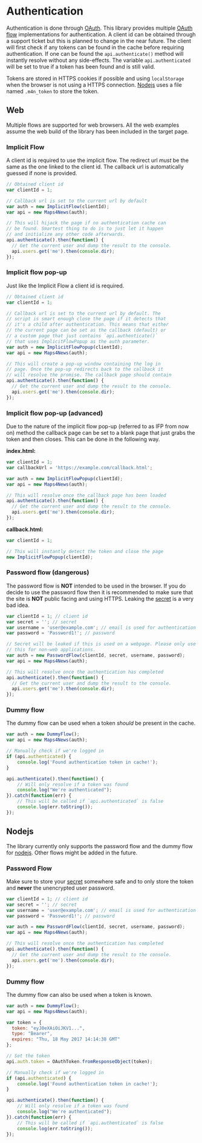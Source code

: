 # Authentication
Authentication is done through [OAuth]. This library provides multiple [OAuth flow]
implementations for authentication. A client id can be obtained through a support
ticket but this is planned to change in the near future. The client will first
check if any tokens can be found in the cache before requiring authentication.
If one can be found the `api.authenticate()` method will instantly resolve without 
any side-effects. The variable `api.authenticated` will be set to true if a token
has been found and is still valid. 

Tokens are stored in HTTPS cookies if possible and using `localStorage` when the
browser is not using a HTTPS connection. [Nodejs] uses a file named `.m4n_token` to store the token.

## Web
Multiple flows are supported for web browsers. All the web examples assume the web
build of the library has been included in the target page.

### Implicit Flow
A client id is required to use the implicit flow. The redirect url *must* be the 
same as the one linked to the client id. The callback url is automatically 
guessed if none is provided.

```js
// Obtained client id
var clientId = 1;

// Callback url is set to the current url by default
var auth = new ImplicitFlow(clientId);
var api = new Maps4News(auth);

// This will hijack the page if no authentication cache can
// be found. Smartest thing to do is to just let it happen
// and initialize any other code afterwards.
api.authenticate().then(function() {
  // Get the current user and dump the result to the console.
  api.users.get('me').then(console.dir);
});
```

### Implicit flow pop-up
Just like the Implicit Flow a client id is required. 

```js
// Obtained client id
var clientId = 1;

// Callback url is set to the current url by default. The
// script is smart enough close the page if it detects that
// it's a child after authentication. This means that either
// the current page can be set as the callback (default) or
// a custom page that just contains `api.authenticate()`
// that uses ImplicitFlowPopup as the auth parameter.
var auth = new ImplicitFlowPopup(clientId);
var api = new Maps4News(auth);

// This will create a pop-up window containing the log in
// page. Once the pop-up redirects back to the callback it
// will resolve the promise. The callback page should contain
api.authenticate().then(function() {
  // Get the current user and dump the result to the console.
  api.users.get('me').then(console.dir);
});
```

### Implicit flow pop-up (advanced)
Due to the nature of the implicit flow pop-up (referred to as IFP from now on)
method the callback page can be set to a blank page that just grabs the token 
and then closes. This can be done in the following way.

**index.html:**

```js
var clientId = 1;
var callbackUrl = 'https://example.com/callback.html';

var auth = new ImplicitFlowPopup(clientId);
var api = new Maps4News(auth);

// This will resolve once the callback page has been loaded
api.authenticate().then(function() {
  // Get the current user and dump the result to the console.
  api.users.get('me').then(console.dir);
});
```

**callback.html:**

```js
var clientId = 1;

// This will instantly detect the token and close the page
new ImplicitFlowPopup(clientId);
```

### Password flow (dangerous)
The password flow is **NOT** intended to be used in the browser. If you do 
decide to use the password flow then it is recommended to make sure that 
the site is **NOT** public facing and using HTTPS. Leaking the [secret] is
a very bad idea.

```js
var clientId = 1; // client id
var secret = ''; // secret
var username = 'user@example.com'; // email is used for authentication
var password = 'Password1!'; // password

// Secret will be leaked if this is used on a webpage. Please only use
// this for non-web applications.
var auth = new PasswordFlow(clientId, secret, username, password);
var api = new Maps4News(auth);

// This will resolve once the authentication has completed
api.authenticate().then(function() {
  // Get the current user and dump the result to the console.
  api.users.get('me').then(console.dir);
});
```

### Dummy flow
The dummy flow can be used when a token *should* be present in the cache. 

```js
var auth = new DummyFlow();
var api = new Maps4News(auth);

// Manually check if we're logged in
if (api.authenticated) {
    console.log('Found authentication token in cache!');
}

api.authenticate().then(function() {
    // Will only resolve if a token was found
    console.log("We're authenticated");
}).catch(function(err) {
    // This will be called if `api.authenticated` is false
    console.log(err.toString());
});
```

## Nodejs
The library currently only supports the password flow and the dummy flow
for [nodejs]. Other flows might be added in the future.

### Password Flow
Make sure to store your [secret] somewhere safe and to only store the token
and **never** the unencrypted user password.

```js
var clientId = 1; // client id
var secret = ''; // secret
var username = 'user@example.com'; // email is used for authentication
var password = 'Password1!'; // password

var auth = new PasswordFlow(clientId, secret, username, password);
var api = new Maps4News(auth);

// This will resolve once the authentication has completed
api.authenticate().then(function() {
  // Get the current user and dump the result to the console.
  api.users.get('me').then(console.dir);
});
```

### Dummy flow
The dummy flow can also be used when a token is known.

```js
var auth = new DummyFlow();
var api = new Maps4News(auth);

var token = {
  token: "eyJ0eXAiOiJKV1...",
  type: "Bearer",
  expires: "Thu, 18 May 2017 14:14:38 GMT"
};

// Set the token
api.auth.token = OAuthToken.fromResponseObject(token);

// Manually check if we're logged in
if (api.authenticated) {
    console.log('Found authentication token in cache!');
}

api.authenticate().then(function() {
    // Will only resolve if a token was found
    console.log("We're authenticated");
}).catch(function(err) {
    // This will be called if `api.authenticated` is false
    console.log(err.toString());
});
```

[OAuth flow]: https://aaronparecki.com/oauth-2-simplified/#authorization
[OAuth]: https://oauth.org
[nodejs]: https://nodejs.org
[secret]: https://www.youtube.com/watch?v=zwZISypgA9M
